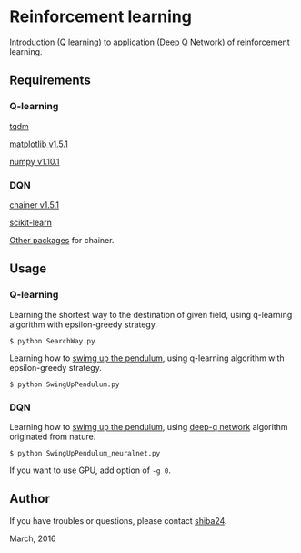 Reinforcement learning
======

Introduction (Q learning) to application (Deep Q Network) of reinforcement learning.

## Requirements
### Q-learning
[tqdm](https://github.com/noamraph/tqdm)

[matplotlib v1.5.1](http://matplotlib.org/)

[numpy v1.10.1](http://www.numpy.org/)

### DQN

[chainer v1.5.1](http://chainer.org/)

[scikit-learn](http://scikit-learn.org/stable/)

[Other packages](https://github.com/pfnet/chainer#requirements) for chainer.


## Usage
### Q-learning

Learning the shortest way to the destination of given field, using q-learning algorithm with epsilon-greedy strategy.
```
$ python SearchWay.py
```

Learning how to [swimg up the pendulum](https://www.youtube.com/watch?v=YLAWnYAsai8), using q-learning algorithm with epsilon-greedy strategy.
```
$ python SwingUpPendulum.py
```


### DQN
Learning how to [swimg up the pendulum](https://www.youtube.com/watch?v=YLAWnYAsai8), using [deep-q network](http://www.nature.com/nature/journal/v518/n7540/abs/nature14236.html) algorithm originated from nature.
```
$ python SwingUpPendulum_neuralnet.py
```
If you want to use GPU, add option of ```-g 0```.


## Author

If you have troubles or questions, please contact [shiba24](https://github.com/shiba24).

March, 2016


